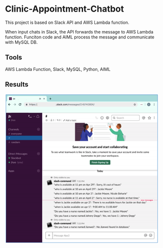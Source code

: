 # Clinic-Appointment-Chatbot

  This project is based on Slack API and AWS Lambda function. 
  
  When input chats in Slack, the API forwards the message to AWS Lambda function. Funciton code and AIML process the message and communicate with MySQL DB. 
  
## Tools

  AWS Lambda Function, Slack, MySQL, Python, AIML
  
  
## Results

<div align="center">
  <img src="https://github.com/glennjw/Clinic-Appointment-Chatbot/blob/main/Results.png">
</div>




